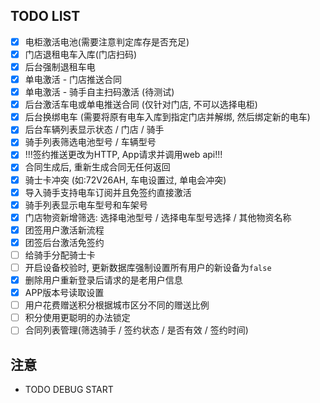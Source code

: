 ## TODO LIST

- [x] 电柜激活电池(需要注意判定库存是否充足)
- [x] 门店退租电车入库(门店扫码)
- [x] 后台强制退租车电
- [x] 单电激活 - 门店推送合同
- [x] 单电激活 - 骑手自主扫码激活 (待测试)
- [x] 后台激活车电或单电推送合同 (仅针对门店, 不可以选择电柜)
- [x] 后台换绑电车 (需要将原有电车入库到指定门店并解绑, 然后绑定新的电车)
- [x] 后台车辆列表显示状态 / 门店 / 骑手
- [x] 骑手列表筛选电池型号 / 车辆型号
- [x] !!!签约推送更改为HTTP, App请求并调用web api!!!
- [x] 合同生成后, 重新生成合同无任何返回
- [x] 骑士卡冲突 (如:72V26AH, 车电设置过, 单电会冲突)
- [x] 导入骑手支持电车订阅并且免签约直接激活
- [x] 骑手列表显示电车型号和车架号
- [x] 门店物资新增筛选: 选择电池型号 / 选择电车型号选择 / 其他物资名称
- [x] 团签用户激活新流程
- [x] 团签后台激活免签约
- [ ] 给骑手分配骑士卡
- [ ] 开启设备校验时, 更新数据库强制设置所有用户的新设备为`false`
- [x] 删除用户重新登录后请求的是老用户信息
- [x] APP版本号读取设置
- [ ] 用户花费赠送积分根据城市区分不同的赠送比例
- [ ] 积分使用更聪明的办法锁定
- [ ] 合同列表管理(筛选骑手 / 签约状态 / 是否有效 / 签约时间)

## 注意

- TODO DEBUG START